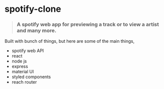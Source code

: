 # spotify-clone
>### A spotify web app for previewing a track or to view a artist and many more.


Built with bunch of things, but here are some of the main things,
 - spotify web API
 - react
 - node js
 - express
 - material UI
 - styled components
 - reach router
